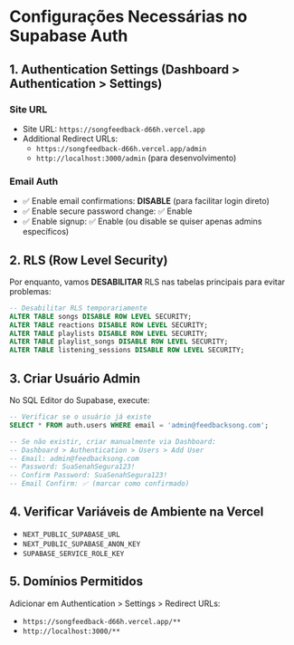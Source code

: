 # Configurações Necessárias no Supabase Auth

## 1. Authentication Settings (Dashboard > Authentication > Settings)

### Site URL
- Site URL: `https://songfeedback-d66h.vercel.app`
- Additional Redirect URLs: 
  - `https://songfeedback-d66h.vercel.app/admin`
  - `http://localhost:3000/admin` (para desenvolvimento)

### Email Auth
- ✅ Enable email confirmations: **DISABLE** (para facilitar login direto)
- ✅ Enable secure password change: ✅ Enable
- ✅ Enable signup: ✅ Enable (ou disable se quiser apenas admins específicos)

## 2. RLS (Row Level Security)
Por enquanto, vamos **DESABILITAR** RLS nas tabelas principais para evitar problemas:

```sql
-- Desabilitar RLS temporariamente
ALTER TABLE songs DISABLE ROW LEVEL SECURITY;
ALTER TABLE reactions DISABLE ROW LEVEL SECURITY;
ALTER TABLE playlists DISABLE ROW LEVEL SECURITY;
ALTER TABLE playlist_songs DISABLE ROW LEVEL SECURITY;
ALTER TABLE listening_sessions DISABLE ROW LEVEL SECURITY;
```

## 3. Criar Usuário Admin
No SQL Editor do Supabase, execute:

```sql
-- Verificar se o usuário já existe
SELECT * FROM auth.users WHERE email = 'admin@feedbacksong.com';

-- Se não existir, criar manualmente via Dashboard:
-- Dashboard > Authentication > Users > Add User
-- Email: admin@feedbacksong.com  
-- Password: SuaSenahSegura123!
-- Confirm Password: SuaSenahSegura123!
-- Email Confirm: ✅ (marcar como confirmado)
```

## 4. Verificar Variáveis de Ambiente na Vercel
- `NEXT_PUBLIC_SUPABASE_URL`
- `NEXT_PUBLIC_SUPABASE_ANON_KEY`
- `SUPABASE_SERVICE_ROLE_KEY`

## 5. Domínios Permitidos
Adicionar em Authentication > Settings > Redirect URLs:
- `https://songfeedback-d66h.vercel.app/**`
- `http://localhost:3000/**`